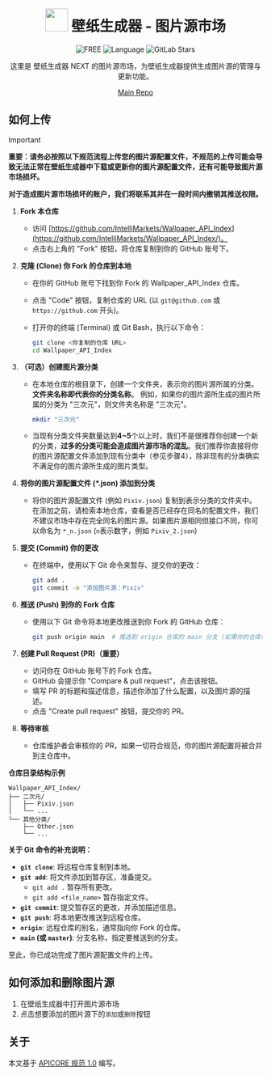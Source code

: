 <div align="center">
  
# <image src="https://github.com/user-attachments/assets/83078bfd-fb6a-4ffd-90b2-27bf7f611bf9" height="45"/>  壁纸生成器 - 图片源市场
 <img src="https://img.shields.io/badge/FREE-100%25-brightgreen" alt="FREE">
<img src="https://img.shields.io/badge/Language-Python-blue" alt="Language">
<img alt="GitLab Stars" src="https://img.shields.io/github/stars/IntelliMarkets/Wallpaper_API_Index?label=Stars">

这里是 壁纸生成器 NEXT 的图片源市场，为壁纸生成器提供生成图片源的管理与更新功能。

[Main Repo](https://github.com/SRInternet-Studio/Wallpaper-generator/tree/NEXT-PREVIEW)

</div>

## 如何上传
> [!Important]
> 
> **重要：请务必按照以下规范流程上传您的图片源配置文件，不规范的上传可能会导致无法正常在壁纸生成器中下载或更新你的图片源配置文件，还有可能导致图片源市场损坏。**
> 
> **对于造成图片源市场损坏的账户，我们将联系其并在一段时间内撤销其推送权限。**

1.  **Fork 本仓库**
    *   访问 [https://github.com/IntelliMarkets/Wallpaper_API_Index](https://github.com/IntelliMarkets/Wallpaper_API_Index/)。
    *   点击右上角的 "Fork" 按钮，将仓库复制到你的 GitHub 账号下。

2.  **克隆 (Clone) 你 Fork 的仓库到本地**
    *   在你的 GitHub 账号下找到你 Fork 的 Wallpaper_API_Index 仓库。
    *   点击 "Code" 按钮，复制仓库的 URL (以 `git@github.com` 或 `https://github.com` 开头)。
    *   打开你的终端 (Terminal) 或 Git Bash，执行以下命令：

        ```bash
        git clone <你复制的仓库 URL>
        cd Wallpaper_API_Index
        ```

3.  **（可选）创建图片源分类**
    *   在本地仓库的根目录下，创建一个文件夹，表示你的图片源所属的分类。**文件夹名称即代表你的分类名称**。 例如，如果你的图片源所生成的图片所属的分类为 "三次元"，则文件夹名称是 "三次元"。

        ```bash
        mkdir "三次元"
        ```
        
    *   当现有分类文件夹数量达到**4~5**个以上时，我们不是很推荐你创建一个新的分类，**过多的分类可能会造成图片源市场的混乱**。我们推荐你直接将你的图片源配置文件添加到现有分类中（参见步骤4），除非现有的分类确实不满足你的图片源所生成的图片类型。

4.  **将你的图片源配置文件 (*.json) 添加到分类**
    *   将你的图片源配置文件 (例如 `Pixiv.json`) 复制到表示分类的文件夹中。在添加之前，请检索本地仓库，查看是否已经存在同名的配置文件，我们不建议市场中存在完全同名的图片源。如果图片源相同但接口不同，你可以命名为 `*_n.json` (`n`表示数字，例如 `Pixiv_2.json`) 

5.  **提交 (Commit) 你的更改**
    *   在终端中，使用以下 Git 命令来暂存、提交你的更改：

        ```bash
        git add . 
        git commit -m "添加图片源：Pixiv" 
        ```

6.  **推送 (Push) 到你的 Fork 仓库**
    *   使用以下 Git 命令将本地更改推送到你 Fork 的 GitHub 仓库：

        ```bash
        git push origin main  # 推送到 origin 仓库的 main 分支 (如果你的仓库使用其他分支，请替换 main)
        ```

7.  **创建 Pull Request (PR)（重要）**
    *   访问你在 GitHub 账号下的 Fork 仓库。
    *   GitHub 会提示你 "Compare & pull request"，点击该按钮。
    *   填写 PR 的标题和描述信息，描述你添加了什么配置，以及图片源的描述。
    *   点击 "Create pull request" 按钮，提交你的 PR。

8.  **等待审核**
    *   仓库维护者会审核你的 PR，如果一切符合规范，你的图片源配置将被合并到主仓库中。

**仓库目录结构示例**

```
Wallpaper_API_Index/
├── 二次元/
│   ├── Pixiv.json
│   └── ...
└── 其他分类/
    ├── Other.json
    └── ...
```

**关于 Git 命令的补充说明：**

*   **`git clone`**:  将远程仓库复制到本地。
*   **`git add`**:  将文件添加到暂存区，准备提交。
    *   `git add .`  暂存所有更改。
    *   `git add <file_name>` 暂存指定文件。
*   **`git commit`**:  提交暂存区的更改，并添加描述信息。
*   **`git push`**:  将本地更改推送到远程仓库。
*   **`origin`**:  远程仓库的别名，通常指向你 Fork 的仓库。
*   **`main` (或 `master`)**:  分支名称，指定要推送到的分支。

至此，你已成功完成了图片源配置文件的上传。

<!-- 
> [!Warning]
> 
> 作为一名合格的开发者，你不应该开发具有成人色情、暴力、血腥等违反 GitHub 社区规定 的图片源上传至仓库，也不应改动别人的图片源文件夹。**一经审查发现有以上行为，将会被删除图片源，并在一段时间内撤销其推送权限。** -->

## 如何添加和删除图片源
1.	在壁纸生成器中打开图片源市场
2.	点击想要添加的图片源下的`添加`或`删除`按钮

## 关于
本文基于 [APICORE 规范 1.0](https://github.com/SRON-org/APICORE/) 编写。

